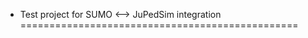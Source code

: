 * Test project for SUMO <--> JuPedSim integration
================================================

